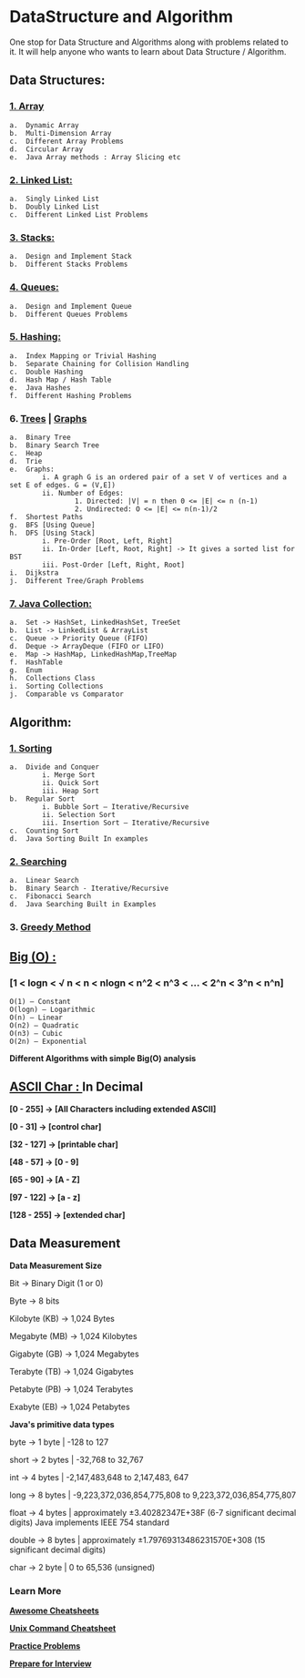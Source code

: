 # DataStructure and Algorithm
One stop for Data Structure and Algorithms along with problems related to it. It will help anyone who wants to learn about Data Structure / Algorithm\.



## Data Structures:

###  [1.  Array](https://www.geeksforgeeks.org/array-data-structure/)

    a.	Dynamic Array
    b.	Multi-Dimension Array
    c.	Different Array Problems
    d.	Circular Array
    e.	Java Array methods : Array Slicing etc

###  [2.	Linked List: ](https://www.geeksforgeeks.org/data-structures/linked-list/)

    a.	Singly Linked List
    b.	Doubly Linked List
    c.	Different Linked List Problems
    
### [3.	Stacks: ](https://www.geeksforgeeks.org/stack-data-structure/)

    a.	Design and Implement Stack
    b.	Different Stacks Problems
    
### [4.	Queues: ](https://www.geeksforgeeks.org/queue-data-structure/)

    a.	Design and Implement Queue
    b.	Different Queues Problems
    
### [5.	Hashing: ](https://www.geeksforgeeks.org/hashing-data-structure/)

    a.	Index Mapping or Trivial Hashing
    b.	Separate Chaining for Collision Handling
    c.	Double Hashing
    d.	Hash Map / Hash Table
    e.	Java Hashes
    f.	Different Hashing Problems
    
### 6.	[Trees](https://www.geeksforgeeks.org/binary-tree-data-structure/) | [Graphs](https://www.geeksforgeeks.org/graph-data-structure-and-algorithms/)

    a.	Binary Tree
    b.	Binary Search Tree
    c.	Heap
    d.	Trie
    e.	Graphs:
            i. A graph G is an ordered pair of a set V of vertices and a set E of edges. G = (V,E])
            ii. Number of Edges: 
                    1. Directed: |V| = n then 0 <= |E| <= n (n-1)
                    2. Undirected: O <= |E| <= n(n-1)/2
    f.	Shortest Paths
    g.	BFS [Using Queue]
    h.	DFS [Using Stack]
            i. Pre-Order [Root, Left, Right]
            ii. In-Order [Left, Root, Right] -> It gives a sorted list for BST
            iii. Post-Order [Left, Right, Root]
    i.	Dijkstra
    j.	Different Tree/Graph Problems
    
### [7.	Java Collection: ](https://www.javatpoint.com/collections-in-java)

    a.	Set -> HashSet, LinkedHashSet, TreeSet
    b.	List -> LinkedList & ArrayList
    c.	Queue -> Priority Queue (FIFO)
    d.	Deque -> ArrayDeque (FIFO or LIFO)
    e.	Map -> HashMap, LinkedHashMap,TreeMap
    f.	HashTable
    g.	Enum
    h.	Collections Class
    i.	Sorting Collections
    j.	Comparable vs Comparator



## Algorithm:

### [1.	Sorting](https://www.geeksforgeeks.org/sorting-algorithms/)
    a.	Divide and Conquer 
            i. Merge Sort
            ii. Quick Sort
            iii. Heap Sort
    b.	Regular Sort
            i. Bubble Sort – Iterative/Recursive
            ii. Selection Sort
            iii. Insertion Sort – Iterative/Recursive
    c.	Counting Sort
    d.	Java Sorting Built In examples


### [2.	Searching](https://www.geeksforgeeks.org/searching-algorithms/)
    a.	Linear Search
    b.	Binary Search - Iterative/Recursive
    c.	Fibonacci Search
    d.	Java Searching Built in Examples

        
### 3.	[Greedy Method](https://www.geeksforgeeks.org/greedy-algorithms/)


## [Big (O) : ](http://bigocheatsheet.com/)

### [1 < logn < √ n < n < nlogn < n^2 < n^3 < ... < 2^n < 3^n < n^n]

    O(1) – Constant
    O(logn) – Logarithmic
    O(n) – Linear
    O(n2) – Quadratic
    O(n3) – Cubic
    O(2n) – Exponential
    
**Different Algorithms with simple Big(O) analysis**


## [ASCII Char : ](https://www.ascii-code.com/) In Decimal

**[0 - 255] -> [All Characters including extended ASCII]**

**[0 - 31] -> [control char]**

**[32 - 127] -> [printable char]**

**[48 - 57] -> [0 - 9]**

**[65 - 90] -> [A - Z]**

**[97 - 122] -> [a - z]**

**[128 - 255] -> [extended char]**


## Data Measurement

**Data Measurement	Size**

Bit -> Binary Digit (1 or 0)

Byte -> 8 bits

Kilobyte (KB) -> 1,024 Bytes

Megabyte (MB) -> 1,024 Kilobytes

Gigabyte (GB) -> 1,024 Megabytes

Terabyte (TB) -> 1,024 Gigabytes

Petabyte (PB) -> 1,024 Terabytes

Exabyte (EB) -> 1,024 Petabytes

**Java's primitive data types**

byte -> 1 byte | -128 to 127

short -> 2 bytes | -32,768 to 32,767

int -> 4 bytes | -2,147,483,648 to 2,147,483, 647

long -> 8 bytes | -9,223,372,036,854,775,808 to 
9,223,372,036,854,775,807

float -> 4 bytes | approximately ±3.40282347E+38F 
(6-7 significant decimal digits) 
Java implements IEEE 754 standard

double -> 8 bytes | approximately ±1.79769313486231570E+308
(15 significant decimal digits)

char -> 2 byte | 0 to 65,536 (unsigned)




### Learn More

**[Awesome Cheatsheets](https://github.com/LeCoupa/awesome-cheatsheets)**

**[Unix Command Cheatsheet](http://cheatsheetworld.com/programming/unix-linux-cheat-sheet/)**
 
**[Practice Problems](https://leetcode.com/)**

**[Prepare for Interview](https://www.interviewcake.com/)**


